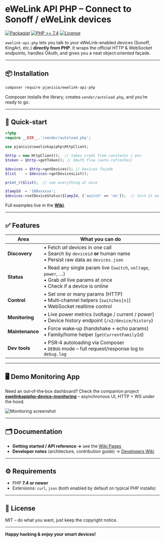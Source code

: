 # eWeLink API PHP – Connect to Sonoff / eWeLink devices

[![Packagist](https://img.shields.io/packagist/v/pjanisio/ewelink-api-php?logo=composer)](https://packagist.org/packages/pjanisio/ewelink-api-php)
[![PHP >= 7.4](https://img.shields.io/badge/PHP-7.4%2B-777bb3?logo=php)](https://www.php.net/supported-versions.php)
[![License](https://img.shields.io/github/license/PJanisio/ewelinkApiPhp)](LICENSE)

`ewelink-api-php` lets you talk to your eWeLink–enabled devices (Sonoff, KingArt, etc.) **directly from PHP**. It wraps the official HTTP & WebSocket endpoints, handles OAuth, and gives you a neat object‑oriented façade.

---

## 📦 Installation

```bash
composer require pjanisio/ewelink-api-php
```

Composer installs the library, creates `vendor/autoload.php`, and you’re ready to go.

---

## 🚀 Quick‑start

```php
<?php
require __DIR__.'/vendor/autoload.php';

use pjanisio\ewelinkapiphp\HttpClient;

$http = new HttpClient();  // takes creds from constants / env
$token = $http->getToken(); // OAuth flow (auto‑refreshes)

$devices = $http->getDevices(); // Devices façade
$list    = $devices->getDevicesList();

print_r($list);  // see everything at once

$lampId  = '100xxxxxx';
$devices->setDeviceStatus($lampId, ['switch' => 'on']);  // turn it on
```

Full examples live in the **[Wiki](https://github.com/PJanisio/ewelinkApiPhp/wiki)**.

---

## ✅ Features

| Area            | What you can do                                                                                                                     |
| --------------- | ----------------------------------------------------------------------------------------------------------------------------------- |
| **Discovery**   | • Fetch *all* devices in one call<br>• Search by `deviceid` **or** human name<br>• Persist raw data as `devices.json`               |
| **Status**      | • Read any single param live (`switch`, `voltage`, `power`, …)<br>• Grab *all* live params at once<br>• Check if a device is online |
| **Control**     | • Set one or many params (HTTP)<br>• Multi‑channel helpers (`switches[n]`)<br>• WebSocket realtime control                          |
| **Monitoring**  | • Live power metrics (voltage / current / power)<br>• Device history endpoint (`/v2/device/history`)                                |
| **Maintenance** | • Force wake‑up (handshake + echo params)<br>• Family/home helper (`getCurrentFamilyId`)                                            |
| **Dev tools**   | • PSR‑4 autoloading via Composer<br>• `DEBUG` mode – full request/response log to `debug.log`                                       |

---

## 🖥️ Demo Monitoring App

Need an out‑of‑the‑box dashboard? Check the companion project **[ewelinkapiphp‑device‑monitoring](https://github.com/PJanisio/ewelinkapiphp-device-monitoring)** – asynchronous UI, HTTP + WS under the hood.

![Monitoring screenshot](https://github.com/PJanisio/ewelinkApiPhp/assets/9625885/7658cbe6-cdb9-48bc-9f0d-1a2db4e67147)

---

## 🗂 Documentation

* **Getting started / API reference →** see the [Wiki Pages](https://github.com/PJanisio/ewelinkApiPhp/wiki)
* **Developer notes** (architecture, contribution guide) → [Developers Wiki](https://github.com/PJanisio/ewelinkApiPhp/wiki/Developers)

---

## ⚙️ Requirements

* PHP **7.4 or newer**
* Extensions: `curl`, `json` (both enabled by default on typical PHP installs)

---

## 📝 License

MIT – do what you want, just keep the copyright notice.

---

**Happy hacking & enjoy your smart devices!**
